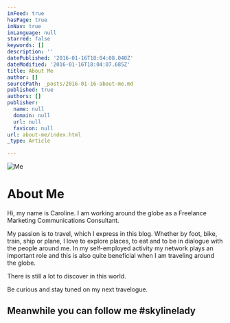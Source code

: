 ```yaml
---
inFeed: true
hasPage: true
inNav: true
inLanguage: null
starred: false
keywords: []
description: ''
datePublished: '2016-01-16T18:04:08.040Z'
dateModified: '2016-01-16T18:04:07.685Z'
title: About Me
author: []
sourcePath: _posts/2016-01-16-about-me.md
published: true
authors: []
publisher:
  name: null
  domain: null
  url: null
  favicon: null
url: about-me/index.html
_type: Article

---
```

![Me](https://s3-us-west-2.amazonaws.com/the-grid-img/p/8a829071fb90e66d06e054375cadc51c41359afd.jpg)

# About Me

Hi, my name is Caroline. I am working around the globe as a Freelance Marketing Communications Consultant.

My passion is to travel, which I express in this blog. Whether by foot, bike, train, ship or plane, I love to explore places, to eat and to be in dialogue with the people around me. In my self-employed activity my network plays an important role and this is also quite beneficial when I am traveling around the globe. 

There is still a lot to discover in this world.

Be curious and stay tuned on my next travelogue.

## Meanwhile you can follow me \#skylinelady